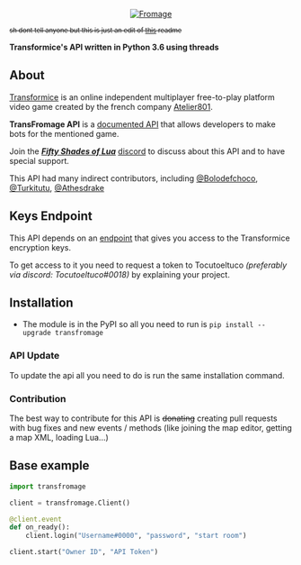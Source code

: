<p align='center'><a href='https://atelier801.com/topic?f=5&t=917024'><img src="http://images.atelier801.com/168e7d7a07d.png" title="Fromage"></a></p>

<sub><s>sh dont tell anyone but this is just an edit of [this](https://github.com/Lautenschlager-id/Transfromage/blob/master/README.md) readme</s></sub>

**Transformice's API written in Python 3.6 using threads**

## About

[Transformice](https://www.transformice.com/) is an online independent multiplayer free-to-play platform video game created by the french company [Atelier801](http://societe.atelier801.com/).

**TransFromage API** is a [documented API](https://github.com/Tocutoeltuco/transfromage/tree/master/docs) that allows developers to make bots for the mentioned game.

Join the **_[Fifty Shades of Lua](https://discord.gg/quch83R)_** [discord](https://discordapp.com/) to discuss about this API and to have special support.

This API had many indirect contributors, including [@Bolodefchoco](https://github.com/Lautenschlager-id), [@Turkitutu](https://github.com/Turkitutu), [@Athesdrake](https://github.com/Athesdrake)

## Keys Endpoint

This API depends on an [endpoint](https://api.tocu.tk/get_transformice_keys.php) that gives you access to the Transformice encryption keys.

To get access to it you need to request a token to Tocutoeltuco _(preferably via discord: Tocutoeltuco#0018)_ by explaining your project.

## Installation

- The module is in the PyPI so all you need to run is `pip install --upgrade transfromage`

### API Update

To update the api all you need to do is run the same installation command.

### Contribution

The best way to contribute for this API is ~~donating~~ creating pull requests with bug fixes and new events / methods (like joining the map editor, getting a map XML, loading Lua...)

## Base example

```Python
import transfromage

client = transfromage.Client()

@client.event
def on_ready():
	client.login("Username#0000", "password", "start room")

client.start("Owner ID", "API Token")
```

